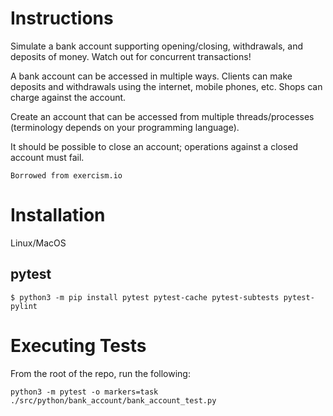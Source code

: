 # Instructions

Simulate a bank account supporting opening/closing, withdrawals, and deposits of money.
Watch out for concurrent transactions!

A bank account can be accessed in multiple ways.
Clients can make deposits and withdrawals using the internet, mobile phones, etc.
Shops can charge against the account.

Create an account that can be accessed from multiple threads/processes (terminology depends on your programming language).

It should be possible to close an account; operations against a closed account must fail.

`Borrowed from exercism.io`

# Installation

Linux/MacOS

## pytest

```
$ python3 -m pip install pytest pytest-cache pytest-subtests pytest-pylint
```

# Executing Tests

From the root of the repo, run the following:

```
python3 -m pytest -o markers=task ./src/python/bank_account/bank_account_test.py
```
